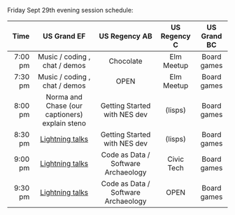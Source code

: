 Friday Sept 29th evening session schedule:

| Time | US Grand EF | US Regency AB | US Regency C | US Grand BC |
|--:|:--:|:--:|:--:|:--:|
|7:00 pm| Music / coding , chat / demos| Chocolate | Elm Meetup | Board games |
|7:30 pm| Music / coding , chat / demos | OPEN | Elm Meetup | Board games |
|8:00 pm| Norma and Chase (our captioners) explain steno | Getting Started with NES dev | (lisps) | Board games |
|8:30 pm| [Lightning talks](https://github.com/strangeloop/StrangeLoop2017/blob/master/LightningTalkProposals.md) | Getting Started with NES dev | (lisps) | Board games |
|9:00 pm| [Lightning talks](https://github.com/strangeloop/StrangeLoop2017/blob/master/LightningTalkProposals.md) | Code as Data / Software Archaeology | Civic Tech | Board games |
|9:30 pm| [Lightning talks](https://github.com/strangeloop/StrangeLoop2017/blob/master/LightningTalkProposals.md) | Code as Data / Software Archaeology | OPEN | Board games |
